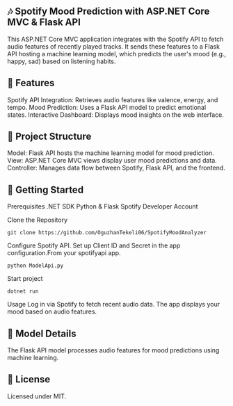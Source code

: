 ## 🎶 Spotify Mood Prediction with ASP.NET Core MVC & Flask API
This ASP.NET Core MVC application integrates with the Spotify API to fetch audio features of recently played tracks. It sends these features to a Flask API hosting a machine learning model, which predicts the user's mood (e.g., happy, sad) based on listening habits.

## 🔧 Features
Spotify API Integration: Retrieves audio features like valence, energy, and tempo.
Mood Prediction: Uses a Flask API model to predict emotional states.
Interactive Dashboard: Displays mood insights on the web interface.
## 📁 Project Structure
Model: Flask API hosts the machine learning model for mood prediction.
View: ASP.NET Core MVC views display user mood predictions and data.
Controller: Manages data flow between Spotify, Flask API, and the frontend.
## 🚀 Getting Started
Prerequisites
.NET SDK
Python & Flask
Spotify Developer Account


Clone the Repository
```
git clone https://github.com/OguzhanTekeli06/SpotifyMoodAnalyzer
```

Configure Spotify API. Set up Client ID and Secret in the app configuration.From your spotifyapi app.

```
python ModelApi.py
```

Start project
```
dotnet run
```


Usage
Log in via Spotify to fetch recent audio data.
The app displays your mood based on audio features.

## 🤖 Model Details
The Flask API model processes audio features for mood predictions using machine learning.

## 📜 License
Licensed under MIT.
